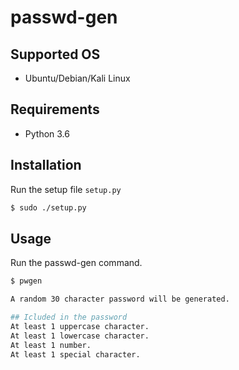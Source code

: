 # passwd-gen

## Supported OS
- Ubuntu/Debian/Kali Linux

## Requirements
- Python 3.6

## Installation
Run the setup file `setup.py`
```bash
$ sudo ./setup.py
```

## Usage
Run the passwd-gen command.
```bash
$ pwgen

A random 30 character password will be generated.

## Icluded in the password
At least 1 uppercase character.
At least 1 lowercase character.
At least 1 number.
At least 1 special character.